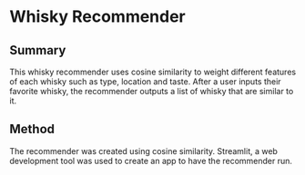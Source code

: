 # Whisky Recommender 

## Summary 
This whisky recommender uses cosine similarity to weight different features of each whisky such as type, location and taste. After a user inputs their favorite whisky, the recommender outputs a list of whisky that are similar to it. 

## Method 

The recommender was created using cosine similarity. 
Streamlit, a web development tool was used to create an app to have the recommender run. 
